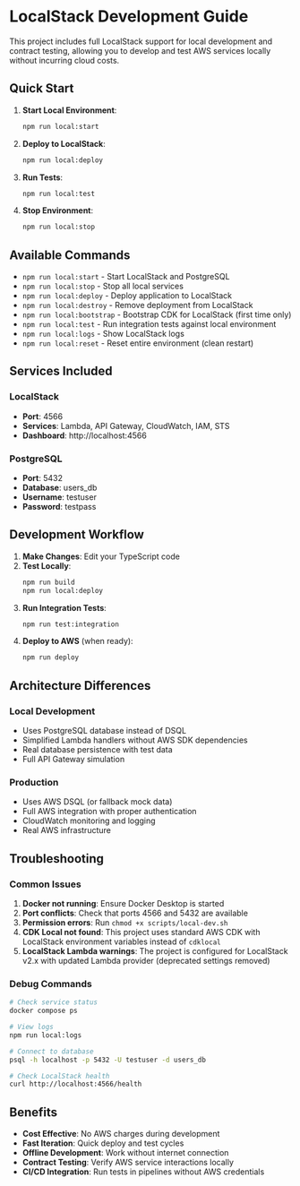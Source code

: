 # LocalStack Development Guide

This project includes full LocalStack support for local development and contract testing, allowing you to develop and test AWS services locally without incurring cloud costs.

## Quick Start

1. **Start Local Environment**:
   ```bash
   npm run local:start
   ```

2. **Deploy to LocalStack**:
   ```bash
   npm run local:deploy
   ```

3. **Run Tests**:
   ```bash
   npm run local:test
   ```

4. **Stop Environment**:
   ```bash
   npm run local:stop
   ```

## Available Commands

- `npm run local:start` - Start LocalStack and PostgreSQL
- `npm run local:stop` - Stop all local services
- `npm run local:deploy` - Deploy application to LocalStack
- `npm run local:destroy` - Remove deployment from LocalStack
- `npm run local:bootstrap` - Bootstrap CDK for LocalStack (first time only)
- `npm run local:test` - Run integration tests against local environment
- `npm run local:logs` - Show LocalStack logs
- `npm run local:reset` - Reset entire environment (clean restart)

## Services Included

### LocalStack
- **Port**: 4566
- **Services**: Lambda, API Gateway, CloudWatch, IAM, STS
- **Dashboard**: http://localhost:4566

### PostgreSQL
- **Port**: 5432
- **Database**: users_db
- **Username**: testuser
- **Password**: testpass

## Development Workflow

1. **Make Changes**: Edit your TypeScript code
2. **Test Locally**: 
   ```bash
   npm run build
   npm run local:deploy
   ```
3. **Run Integration Tests**:
   ```bash
   npm run test:integration
   ```
4. **Deploy to AWS** (when ready):
   ```bash
   npm run deploy
   ```

## Architecture Differences

### Local Development
- Uses PostgreSQL database instead of DSQL
- Simplified Lambda handlers without AWS SDK dependencies
- Real database persistence with test data
- Full API Gateway simulation

### Production
- Uses AWS DSQL (or fallback mock data)
- Full AWS integration with proper authentication
- CloudWatch monitoring and logging
- Real AWS infrastructure

## Troubleshooting

### Common Issues

1. **Docker not running**: Ensure Docker Desktop is started
2. **Port conflicts**: Check that ports 4566 and 5432 are available
3. **Permission errors**: Run `chmod +x scripts/local-dev.sh`
4. **CDK Local not found**: This project uses standard AWS CDK with LocalStack environment variables instead of `cdklocal`
5. **LocalStack Lambda warnings**: The project is configured for LocalStack v2.x with updated Lambda provider (deprecated settings removed)

### Debug Commands

```bash
# Check service status
docker compose ps

# View logs
npm run local:logs

# Connect to database
psql -h localhost -p 5432 -U testuser -d users_db

# Check LocalStack health
curl http://localhost:4566/health
```

## Benefits

- **Cost Effective**: No AWS charges during development
- **Fast Iteration**: Quick deploy and test cycles
- **Offline Development**: Work without internet connection
- **Contract Testing**: Verify AWS service interactions locally
- **CI/CD Integration**: Run tests in pipelines without AWS credentials
